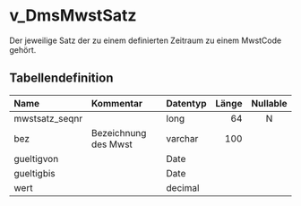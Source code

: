# v_DmsMwstSatz

Der jeweilige Satz der zu einem definierten Zeitraum zu einem MwstCode gehört.

## Tabellendefinition

| Name           | Kommentar            | Datentyp | Länge | Nullable |
| :------------- | :------------------- | :------- | ----: | :------: |
| mwstsatz_seqnr |                      | long     |    64 |    N     |
| bez            | Bezeichnung des Mwst | varchar  |   100 |          |
| gueltigvon     |                      | Date     |       |          |
| gueltigbis     |                      | Date     |       |          |
| wert           |                      | decimal  |       |          |
